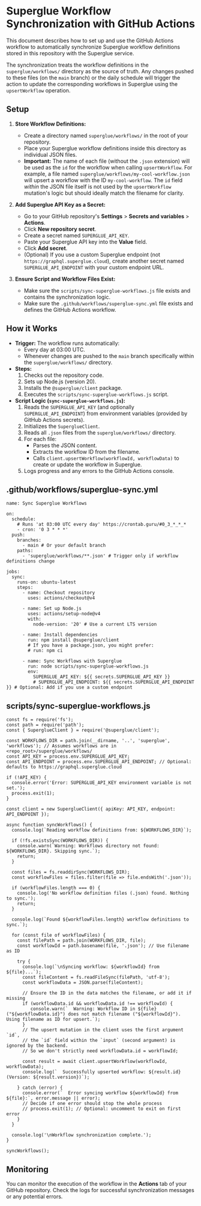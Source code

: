 # Superglue Workflow Synchronization with GitHub Actions

This document describes how to set up and use the GitHub Actions workflow to automatically synchronize Superglue workflow definitions stored in this repository with the Superglue service.

The synchronization treats the workflow definitions in the `superglue/workflows/` directory as the source of truth. Any changes pushed to these files (on the `main` branch) or the daily schedule will trigger the action to update the corresponding workflows in Superglue using the `upsertWorkflow` operation.

## Setup

1.  **Store Workflow Definitions:**
    *   Create a directory named `superglue/workflows/` in the root of your repository.
    *   Place your Superglue workflow definitions inside this directory as individual JSON files.
    *   **Important:** The name of each file (without the `.json` extension) will be used as the `id` for the workflow when calling `upsertWorkflow`. For example, a file named `superglue/workflows/my-cool-workflow.json` will upsert a workflow with the ID `my-cool-workflow`. The `id` field *within* the JSON file itself is not used by the `upsertWorkflow` mutation's logic but should ideally match the filename for clarity.

2.  **Add Superglue API Key as a Secret:**
    *   Go to your GitHub repository's **Settings** > **Secrets and variables** > **Actions**.
    *   Click **New repository secret**.
    *   Create a secret named `SUPERGLUE_API_KEY`.
    *   Paste your Superglue API key into the **Value** field.
    *   Click **Add secret**.
    *   (Optional) If you use a custom Superglue endpoint (not `https://graphql.superglue.cloud`), create another secret named `SUPERGLUE_API_ENDPOINT` with your custom endpoint URL.

3.  **Ensure Script and Workflow Files Exist:**
    *   Make sure the `scripts/sync-superglue-workflows.js` file exists and contains the synchronization logic.
    *   Make sure the `.github/workflows/superglue-sync.yml` file exists and defines the GitHub Actions workflow.

## How it Works

*   **Trigger:** The workflow runs automatically:
    *   Every day at 03:00 UTC.
    *   Whenever changes are pushed to the `main` branch specifically within the `superglue/workflows/` directory.
*   **Steps:**
    1.  Checks out the repository code.
    2.  Sets up Node.js (version 20).
    3.  Installs the `@superglue/client` package.
    4.  Executes the `scripts/sync-superglue-workflows.js` script.
*   **Script Logic (`sync-superglue-workflows.js`):**
    1.  Reads the `SUPERGLUE_API_KEY` (and optionally `SUPERGLUE_API_ENDPOINT`) from environment variables (provided by GitHub Actions secrets).
    2.  Initializes the `SuperglueClient`.
    3.  Reads all `.json` files from the `superglue/workflows/` directory.
    4.  For each file:
        *   Parses the JSON content.
        *   Extracts the workflow ID from the filename.
        *   Calls `client.upsertWorkflow(workflowId, workflowData)` to create or update the workflow in Superglue.
    5.  Logs progress and any errors to the GitHub Actions console.

## .github/workflows/superglue-sync.yml
```
name: Sync Superglue Workflows

on:
  schedule:
    # Runs 'at 03:00 UTC every day' https://crontab.guru/#0_3_*_*_*
    - cron: '0 3 * * *'
  push:
    branches:
      - main # Or your default branch
    paths:
      - 'superglue/workflows/**.json' # Trigger only if workflow definitions change

jobs:
  sync:
    runs-on: ubuntu-latest
    steps:
      - name: Checkout repository
        uses: actions/checkout@v4

      - name: Set up Node.js
        uses: actions/setup-node@v4
        with:
          node-version: '20' # Use a current LTS version

      - name: Install dependencies
        run: npm install @superglue/client
        # If you have a package.json, you might prefer:
        # run: npm ci

      - name: Sync Workflows with Superglue
        run: node scripts/sync-superglue-workflows.js
        env:
          SUPERGLUE_API_KEY: ${{ secrets.SUPERGLUE_API_KEY }}
          # SUPERGLUE_API_ENDPOINT: ${{ secrets.SUPERGLUE_API_ENDPOINT }} # Optional: Add if you use a custom endpoint
```

## scripts/sync-superglue-workflows.js
```
const fs = require('fs');
const path = require('path');
const { SuperglueClient } = require('@superglue/client');

const WORKFLOWS_DIR = path.join(__dirname, '..', 'superglue', 'workflows'); // Assumes workflows are in <repo_root>/superglue/workflows/
const API_KEY = process.env.SUPERGLUE_API_KEY;
const API_ENDPOINT = process.env.SUPERGLUE_API_ENDPOINT; // Optional: defaults to https://graphql.superglue.cloud

if (!API_KEY) {
  console.error('Error: SUPERGLUE_API_KEY environment variable is not set.');
  process.exit(1);
}

const client = new SuperglueClient({ apiKey: API_KEY, endpoint: API_ENDPOINT });

async function syncWorkflows() {
  console.log(`Reading workflow definitions from: ${WORKFLOWS_DIR}`);

  if (!fs.existsSync(WORKFLOWS_DIR)) {
    console.warn(`Warning: Workflows directory not found: ${WORKFLOWS_DIR}. Skipping sync.`);
    return;
  }

  const files = fs.readdirSync(WORKFLOWS_DIR);
  const workflowFiles = files.filter(file => file.endsWith('.json'));

  if (workflowFiles.length === 0) {
    console.log('No workflow definition files (.json) found. Nothing to sync.');
    return;
  }

  console.log(`Found ${workflowFiles.length} workflow definitions to sync.`);

  for (const file of workflowFiles) {
    const filePath = path.join(WORKFLOWS_DIR, file);
    const workflowId = path.basename(file, '.json'); // Use filename as ID

    try {
      console.log(`\nSyncing workflow: ${workflowId} from ${file}...`);
      const fileContent = fs.readFileSync(filePath, 'utf-8');
      const workflowData = JSON.parse(fileContent);

      // Ensure the ID in the data matches the filename, or add it if missing
      if (workflowData.id && workflowData.id !== workflowId) {
         console.warn(`  Warning: Workflow ID in ${file} ("${workflowData.id}") does not match filename ("${workflowId}"). Using filename as ID for upsert.`);
      }
      // The upsert mutation in the client uses the first argument `id`,
      // the `id` field within the `input` (second argument) is ignored by the backend.
      // So we don't strictly need workflowData.id = workflowId;

      const result = await client.upsertWorkflow(workflowId, workflowData);
      console.log(`  Successfully upserted workflow: ${result.id} (Version: ${result.version})`);

    } catch (error) {
      console.error(`  Error syncing workflow ${workflowId} from ${file}:`, error.message || error);
      // Decide if one error should stop the whole process
      // process.exit(1); // Optional: uncomment to exit on first error
    }
  }

  console.log('\nWorkflow synchronization complete.');
}

syncWorkflows();
```
## Monitoring

You can monitor the execution of the workflow in the **Actions** tab of your GitHub repository. Check the logs for successful synchronization messages or any potential errors.